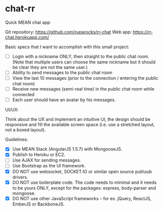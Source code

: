 # chat-rr
Quick MEAN chat app

Git repository: https://github.com/ruparocks/rr-chat
Web app: https://rr-chat.herokuapp.com/

Basic specs that I want to accomplish with this small project:

- [ ] Login with a nickname ONLY, then straight to the public chat room. (Note that multiple users can choose the same nickname but it should be clear they are not the same user.)
- [ ] Ability to send messages to the public chat room
- [ ] View the last 10 messages (prior to the connection / entering the public chat room)
- [ ] Receive new messages (semi-real time) in the public chat room while connected
- [ ] Each user should have an avatar by his messages. 

UI/UX:

Think about the UX and implement an intuitive UI, the design should be responsive and fill the available screen space (i.e. use a stretched layout, not a boxed layout).

Guidelines:

- [x] Use MEAN Stack (AngularJS 1.5.7) with MongooseJS.
- [x] Publish to Heroku or EC2.
- [ ] Use AJAX for sending messages.
- [ ] Use Bootstrap as the UI framework.
- [x] DO NOT use websocket, SOCKET.IO or similar open source pub\sub drivers.
- [x] DO NOT use boilerplate code. The code needs to minimal and it needs to be yours ONLY, except for the packages: express, body-parser and mongoose.
- [x] DO NOT use other JavaScript frameworks – for ex. jQuery, ReactJS, EmberJS or BackboneJS.